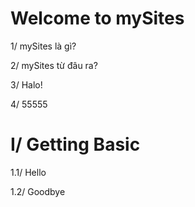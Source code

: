 ﻿Welcome to mySites
======
1/ mySites là gì?

2/ mySites từ đâu ra?

3/ Halo! 

4/ 55555

I/ Getting Basic
======
1.1/ Hello

1.2/ Goodbye
